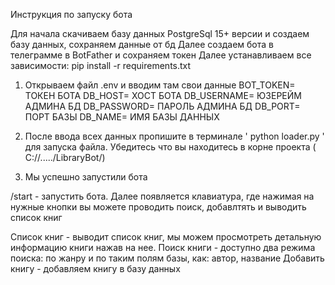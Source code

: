 
Инструкция по запуску бота

Для начала скачиваем базу данных PostgreSql 15+ версии и создаем базу данных, сохраняем данные от бд
Далее создаем бота в телеграмме в BotFather и сохраняем токен 
Далее устанавливаем все зависимости: pip install -r requirements.txt

1) Открываем файл .env и вводим там свои данные
BOT_TOKEN= ТОКЕН БОТА
DB_HOST= ХОСТ БОТА
DB_USERNAME= ЮЗЕРЕЙМ АДМИНА БД
DB_PASSWORD= ПАРОЛЬ АДМИНА БД
DB_PORT= ПОРТ БАЗЫ
DB_NAME= ИМЯ БАЗЫ ДАННЫХ

2) После ввода всех данных пропишите в терминале ' python loader.py ' для запуска файла. Убедитесь что вы находитесь в корне проекта ( C://...../LibraryBot/)

3) Мы успешно запустили бота


/start - запустить бота. Далее появляется клавиатура, где нажимая на нужные кнопки вы можете проводить поиск, добавлтять и выводить список книг

Список книг - выводит список книг, мы можем просмотреть детальную информацию книги нажав на нее. 
Поиск книги - доступно два режима поиска: по жанру и по таким полям базы, как: автор, название
Добавить книгу - добавляем книгу в базу данных

